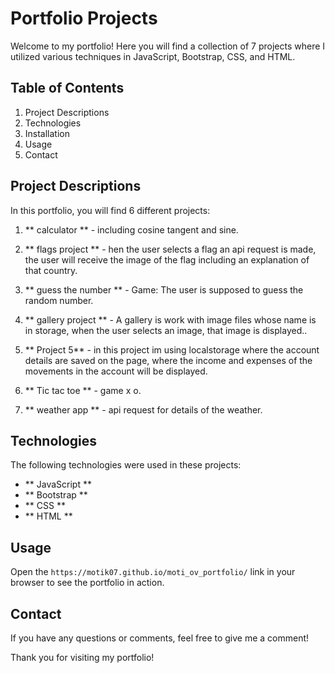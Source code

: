 # Portfolio Projects

Welcome to my portfolio! Here you will find a collection of 7 projects where I utilized 
various techniques in JavaScript, Bootstrap, CSS, and HTML.

## Table of Contents

1. Project Descriptions
2. Technologies
3. Installation
4. Usage
5. Contact

## Project Descriptions

In this portfolio, you will find 6 different projects:

1. ** calculator ** - including cosine tangent and sine.

2. **  flags project ** - hen the user selects a flag an api request is made, the user will 
             receive the image of the flag including an explanation of that country.

3. ** guess the number ** - Game: The user is supposed to guess the random number.

4. ** gallery project ** - A gallery is work with image files whose name is in storage, 
      when the user selects an image, that image is displayed..

5. ** Project 5** - in this project im using localstorage where the account details are 
      saved on the page, where the income and expenses of the movements in the account 
      will be displayed.

6. ** Tic tac toe ** - game x o.

7. ** weather app ** - api request for details of the weather.

## Technologies
The following technologies were used in these projects:
- ** JavaScript **
- ** Bootstrap **
- ** CSS **
- ** HTML **

## Usage
Open the `https://motik07.github.io/moti_ov_portfolio/` link in your browser to see the portfolio in action.

## Contact
If you have any questions or comments, feel free to give me a comment!

Thank you for visiting my portfolio!
